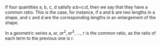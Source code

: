 If four quantities a, b, c, d satisfy a:b=c:d, then we say that they
have a common ratio. This is the case, for instance, if a and b are two
lengths in a shape, and c and d are the corresponding lengths in an
enlargement of the shape.

In a geometric series a, ar, $ar^{2}, ar^{3},$ ..., r is the common
ratio, as the ratio of each term to the previous one is r.
